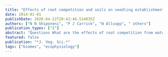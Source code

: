 ```yaml
---
title: "Effects of root competition and soils on seedling establishment at the ecotone between an arid grassland and succulent shrubland in South Africa"
date: 2014-01-01
publishDate: 2020-04-22T20:43:46.514035Z
authors: ["N N Shiponeni", "P J Carrick", "N Allsopp", " others"]
publication_types: ["2"]
abstract: "Questions What are the effects of root competition from mature plants and soil type on the survival and growth of dominant grass and succulent shrub seedlings at an ecotonal site between arid grassland and succulent shrubland? Do these factors explain the occurrence …"
featured: false
publication: "*J. Veg. Sci.*"
tags: ["biomes", "ecophysiology"]
---
```


